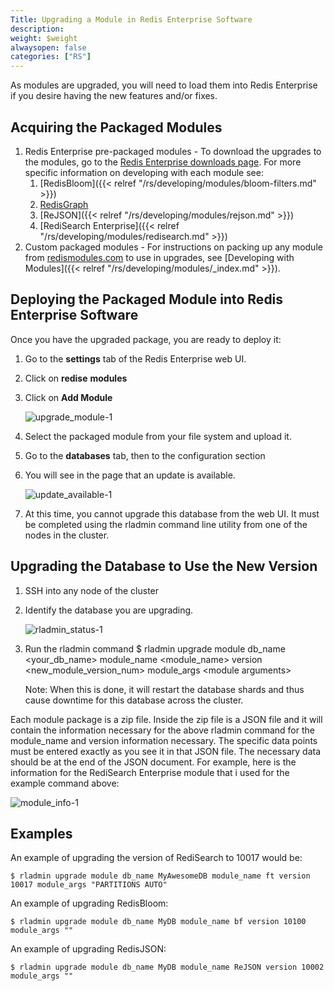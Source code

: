 ```yaml
---
Title: Upgrading a Module in Redis Enterprise Software
description:
weight: $weight
alwaysopen: false
categories: ["RS"]
---
```

As modules are upgraded, you will need to load them into Redis
Enterprise if you desire having the new features and/or
fixes.

## Acquiring the Packaged Modules

1. Redis Enterprise pre-packaged modules - To download the upgrades
    to the modules, go to the [Redis
    Enterprise downloads
    page](https://redislabs.com/products/redis-pack/downloads/).
    For more specific information on developing with each module
    see:
    1. [RedisBloom]({{< relref "/rs/developing/modules/bloom-filters.md" >}})
    1. [RedisGraph](https://oss.redislabs.com/redisgraph/#quickstart)
    1. [ReJSON]({{< relref "/rs/developing/modules/rejson.md" >}})
    1. [RediSearch Enterprise]({{< relref "/rs/developing/modules/redisearch.md" >}})
1. Custom packaged modules - For instructions on packing up any
    module from [redismodules.com](http://redismodules.com)
    to use in upgrades, see [Developing with Modules]({{< relref "/rs/developing/modules/_index.md" >}}).

## Deploying the Packaged Module into Redis Enterprise Software

Once you have the upgraded package, you are ready to deploy
it:

1. Go to the **settings** tab of the
    Redis Enterprise web UI.
1. Click on **redise** **modules**
1. Click on **Add Module**

    ![upgrade_module-1](/images/rs/upgrade_module-1.png?width=1600&height=956)

1. Select the packaged module from your file system and upload
    it.
1. Go to the **databases** tab, then to
    the configuration section
1. You will see in the page that an update is
    available.

    ![update_available-1](/images/rs/update_available-1.png?width=1346&height=1600)

1. At this time, you cannot upgrade this database from the web UI. It
    must be completed using the rladmin command line utility from one of
    the nodes in the cluster.

## Upgrading the Database to Use the New Version

1. SSH into any node of the cluster
1. Identify the database you are
    upgrading.

    ![rladmin_status-1](/images/rs/rladmin_status-1.png?width=1000&height=214)

1. Run the rladmin command
    $ rladmin upgrade module db_name
    \<your_db_name\> module_name \<module_name\> version
    \<new_module_version_num\> module_args \<module
    arguments\>

    Note: When this is done, it will
    restart the database shards and thus cause downtime for this
    database across the cluster.

Each module package is a zip file. Inside the zip file is a JSON file
and it will contain the information necessary for the above rladmin
command for the module_name and version information necessary. The
specific data points must be entered exactly as you see it in that JSON
file. The necessary data should be at the end of the JSON document. For
example, here is the information for the RediSearch Enterprise module
that i used for the example command above:

![module_info-1](/images/rs/module_info-1.png?width=1000&height=382)

## Examples

An example of upgrading the version of RediSearch to 10017 would
be:
```
$ rladmin upgrade module db_name MyAwesomeDB module_name ft version 10017 module_args "PARTITIONS AUTO"
```
An example of upgrading RedisBloom:
```
$ rladmin upgrade module db_name MyDB module_name bf version 10100 module_args ""
```
An example of upgrading RedisJSON:
```
$ rladmin upgrade module db_name MyDB module_name ReJSON version 10002 module_args ""
```
